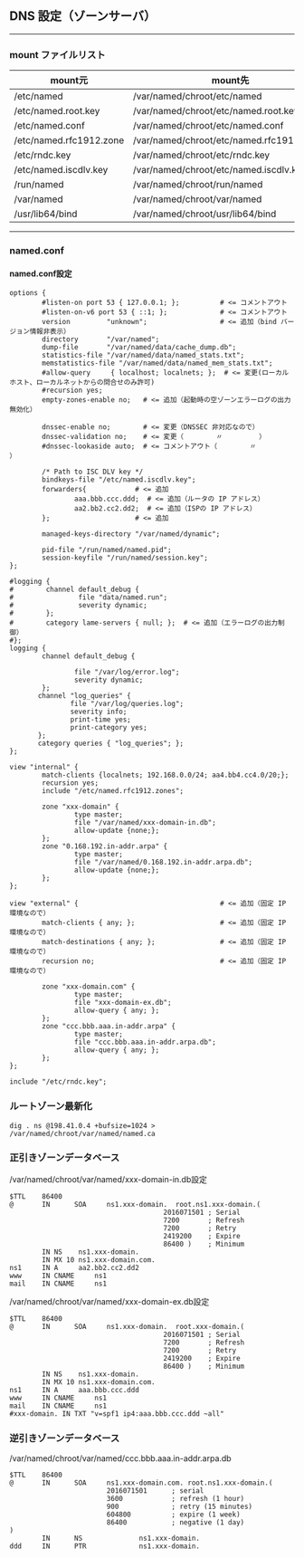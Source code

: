 
## DNS 設定（ゾーンサーバ）
------------------

### mount ファイルリスト
| mount元	| mount先 |
| ------- | ------- |
| /etc/named | /var/named/chroot/etc/named |
| /etc/named.root.key | /var/named/chroot/etc/named.root.key |
| /etc/named.conf | /var/named/chroot/etc/named.conf |
| /etc/named.rfc1912.zone | /var/named/chroot/etc/named.rfc1912.zones |
| /etc/rndc.key | /var/named/chroot/etc/rndc.key |
| /etc/named.iscdlv.key | /var/named/chroot/etc/named.iscdlv.key |
| /run/named | /var/named/chroot/run/named |
| /var/named | /var/named/chroot/var/named |
| /usr/lib64/bind | /var/named/chroot/usr/lib64/bind |

---------------------------------------------------
### named.conf
#### named.conf設定
```
options {
        #listen-on port 53 { 127.0.0.1; };          # <= コメントアウト
        #listen-on-v6 port 53 { ::1; };             # <= コメントアウト
        version         "unknown";                  # <= 追加（bind バージョン情報非表示）
        directory       "/var/named";
        dump-file       "/var/named/data/cache_dump.db";
        statistics-file "/var/named/data/named_stats.txt";
        memstatistics-file "/var/named/data/named_mem_stats.txt";
        #allow-query     { localhost; localnets; };  # <= 変更(ローカルホスト、ローカルネットからの問合せのみ許可)
        #recursion yes;
        empty-zones-enable no;   # <= 追加（起動時の空ゾーンエラーログの出力無効化）

        dnssec-enable no;        # <= 変更（DNSSEC 非対応なので）
        dnssec-validation no;    # <= 変更（        〃         ）
        #dnssec-lookaside auto;  # <= コメントアウト（        〃         ）

        /* Path to ISC DLV key */
        bindkeys-file "/etc/named.iscdlv.key";
        forwarders{            # <= 追加
                aaa.bbb.ccc.ddd;  # <= 追加（ルータの IP アドレス）
                aa2.bb2.cc2.dd2;  # <= 追加（ISPの IP アドレス）
        };                     # <= 追加

        managed-keys-directory "/var/named/dynamic";

        pid-file "/run/named/named.pid";
        session-keyfile "/run/named/session.key";
};

#logging {
#        channel default_debug {
#                file "data/named.run";
#                severity dynamic;
#        };
#        category lame-servers { null; };  # <= 追加（エラーログの出力制御）
#};
logging {					
        channel default_debug {					
					
                file "/var/log/error.log";					
                severity dynamic;					
        };					
       channel "log_queries" {					
               file "/var/log/queries.log";					
               severity info;					
               print-time yes;					
               print-category yes;					
       };					
       category queries { "log_queries"; };					
};

view "internal" {						
        match-clients {localnets; 192.168.0.0/24; aa4.bb4.cc4.0/20;};						
        recursion yes;						
        include "/etc/named.rfc1912.zones";						
						
        zone "xxx-domain" {						
                type master;						
                file "/var/named/xxx-domain-in.db";						
                allow-update {none;};						
        };
        zone "0.168.192.in-addr.arpa" {						
                type master;						
                file "/var/named/0.168.192.in-addr.arpa.db";						
                allow-update {none;};						
        };						
};

view "external" {                                   # <= 追加（固定 IP 環境なので）
        match-clients { any; };                     # <= 追加（固定 IP 環境なので）
        match-destinations { any; };                # <= 追加（固定 IP 環境なので）
        recursion no;                               # <= 追加（固定 IP 環境なので）
        
        zone "xxx-domain.com" {
                type master;
                file "xxx-domain-ex.db";
                allow-query { any; };
        };
        zone "ccc.bbb.aaa.in-addr.arpa" {
                type master;
                file "ccc.bbb.aaa.in-addr.arpa.db";
                allow-query { any; };
        };
};

include "/etc/rndc.key";								
```

### ルートゾーン最新化
```
dig . ns @198.41.0.4 +bufsize=1024 > /var/named/chroot/var/named/named.ca
```

### 正引きゾーンデータベース
/var/named/chroot/var/named/xxx-domain-in.db設定
```
$TTL    86400
@       IN      SOA     ns1.xxx-domain.  root.ns1.xxx-domain.(
                                      2016071501 ; Serial
                                      7200       ; Refresh
                                      7200       ; Retry
                                      2419200    ; Expire
                                      86400 )    ; Minimum
        IN NS    ns1.xxx-domain.
        IN MX 10 ns1.xxx-domain.com.
ns1     IN A     aa2.bb2.cc2.dd2
www     IN CNAME     ns1
mail    IN CNAME     ns1
```

/var/named/chroot/var/named/xxx-domain-ex.db設定
```
$TTL    86400
@       IN      SOA     ns1.xxx-domain.  root.xxx-domain.(
                                      2016071501 ; Serial
                                      7200       ; Refresh
                                      7200       ; Retry
                                      2419200    ; Expire
                                      86400 )    ; Minimum
        IN NS    ns1.xxx-domain.
        IN MX 10 ns1.xxx-domain.com.
ns1     IN A     aaa.bbb.ccc.ddd
www     IN CNAME     ns1
mail    IN CNAME     ns1
#xxx-domain. IN TXT "v=spf1 ip4:aaa.bbb.ccc.ddd ~all"
```

### 逆引きゾーンデータベース
/var/named/chroot/var/named/ccc.bbb.aaa.in-addr.arpa.db
```
$TTL    86400
@       IN      SOA     ns1.xxx-domain.com. root.ns1.xxx-domain.(
                        2016071501      ; serial
                        3600            ; refresh (1 hour)
                        900             ; retry (15 minutes)
                        604800          ; expire (1 week)
                        86400           ; negative (1 day)
)
        IN      NS              ns1.xxx-domain.
ddd     IN      PTR             ns1.xxx-domain.
```
